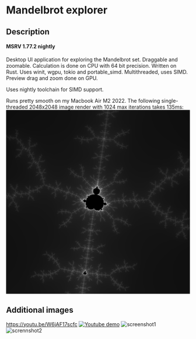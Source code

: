 # Mandelbrot explorer

## Description
#### MSRV 1.77.2 nightly
Desktop UI application for exploring the Mandelbrot set. Draggable and zoomable.
Calculation is done on CPU with 64 bit precision.
Written on Rust. Uses winit, wgpu, tokio and portable_simd.
Multithreaded, uses SIMD.
Preview drag and zoom done on GPU.

Uses nightly toolchain for SIMD support.

Runs pretty smooth on my Macbook Air M2 2022.
The following single-threaded 2048x2048 image render with 1024 max iterations takes 135ms:
![bench.png](/doc/bench.png)


## Additional images
https://youtu.be/W6jAF17scfc
[![Youtube demo](https://img.youtube.com/vi/W6jAF17scfc/0.jpg)](https://www.youtube.com/watch?v=W6jAF17scfc)
![screenshot1](/doc/Screenshot%202023-08-21%20at%206.23.35%20PM.png)
![scrennshot2](/doc/Screenshot%202024-05-18%20at%208.45.35%E2%80%AFAM.png)